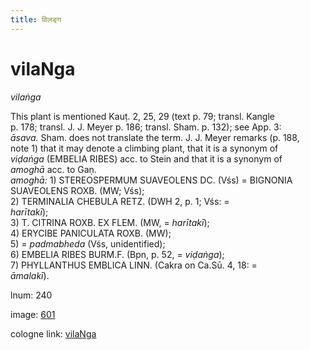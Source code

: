 ```yaml
---
title: विलङ्ग
---
```


# vilaNga

<i>vilaṅga</i>  <div n="P" />This plant is mentioned Kauṭ. 2, 25, 29 (text p. 79; transl. Kangle <div n="lb" />p. 178; transl. <bot>J. J.</bot> Meyer p. 186; transl. Sham. p. 132); see App. 3: <div n="lb" /><i>āsava.</i> Sham. does not translate the term. <bot>J. J.</bot> Meyer remarks (p. 188, <div n="lb" />note 1) that it may denote a climbing plant, that it is a synonym of <div n="lb" /><i>viḍaṅga</i> (<bot>EMBELIA RIBES</bot>) acc. to Stein and that it is a synonym of <div n="lb" /><i>amoghā</i> acc. to Gaṇ. <div n="HI" /><i>amoghā:</i> 1) <bot>STEREOSPERMUM SUAVEOLENS DC.</bot> (Vśs) = <bot>BIGNONIA <div n="lb" />SUAVEOLENS ROXB.</bot> (MW; Vśs); <div n="lb" />2) <bot>TERMINALIA CHEBULA RETZ.</bot> (DWH 2, p. 1; Vśs: = <div n="lb" /><i>harītakī</i>); <div n="lb" />3) <bot>T. CITRINA ROXB. EX FLEM.</bot> (MW, = <i>harītakī</i>); <div n="lb" />4) <bot>ERYCIBE PANICULATA ROXB.</bot> (MW); <div n="lb" />5) = <i>padmabheda</i> (Vśs, unidentified); <div n="lb" />6) <bot>EMBELIA RIBES BURM.</bot><bot>F.</bot> (Bpn, p. 52, = <i>viḍaṅga</i>); <div n="lb" />7) <bot>PHYLLANTHUS EMBLICA LINN.</bot> (Cakra on Ca.Sū. 4, 18: = <div n="lb" /><i>āmalakī</i>).

lnum: 240

image: [601](https://www.sanskrit-lexicon.uni-koeln.de/scans/csl-apidev/servepdf.php?dict=snp&page=601)

cologne link: [vilaNga](https://sanskrit-lexicon.uni-koeln.de/scans/csl-apidev/getword.php?dict=snp&key=vilaNga)

